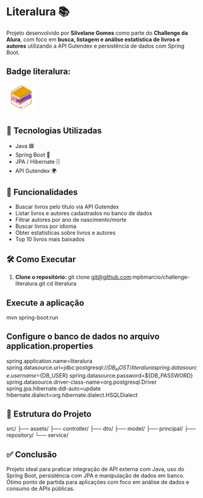 # Literalura 📚

Projeto desenvolvido por **Silvelane Gomes** como parte do **Challenge da Alura**, com foco em **busca, listagem e análise estatística de livros e autores** utilizando a API Gutendex e persistência de dados com Spring Boot.

## Badge literalura:
<img src="img/badge-literalura.png" width="80px">

## 🚀 Tecnologias Utilizadas

- Java 🟦
- Spring Boot 🌱
- JPA / Hibernate 🗄️
- API Gutendex 🌍

## 📖 Funcionalidades

- Buscar livros pelo título via API Gutendex
- Listar livros e autores cadastrados no banco de dados
- Filtrar autores por ano de nascimento/morte
- Buscar livros por idioma
- Obter estatísticas sobre livros e autores
- Top 10 livros mais baixados

## 🛠️ Como Executar

1. **Clone o repositório:**
   git clone <git@github.com>:mpbmarcio/challenge-literalura.git
   cd literalura

## Execute a aplicação

mvn spring-boot:run

## Configure o banco de dados no arquivo application.properties

spring.application.name=literalura
spring.datasource.url=jdbc:postgresql://${DB_HOST}/literalura
spring.datasource.username=${DB_USER}
spring.datasource.password=${DB_PASSWORD}
spring.datasource.driver-class-name=org.postgresql.Driver
spring.jpa.hibernate.ddl-auto=update
hibernate.dialect=org.hibernate.dialect.HSQLDialect

## 📂 Estrutura do Projeto

src/
├── assets/
├── controller/
├── dto/
├── model/
├── principal/
├── repository/
└── service/

## ✅ Conclusão

Projeto ideal para praticar integração de API externa com Java, uso do Spring Boot, persistência com JPA e manipulação de dados em banco. Ótimo ponto de partida para aplicações com foco em análise de dados e consumo de APIs públicas.
